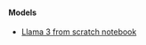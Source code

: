 #### Models

- [Llama 3 from scratch notebook](https://github.com/naklecha/llama3-from-scratch/tree/main)
